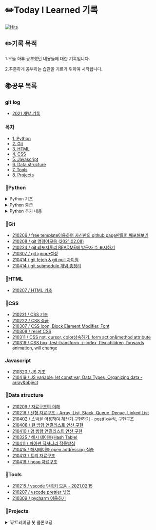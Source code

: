 # ✏️Today I Learned 기록

[![Hits](https://hits.seeyoufarm.com/api/count/incr/badge.svg?url=https%3A%2F%2Fgithub.com%2FParkjju&count_bg=%2379C83D&title_bg=%23555555&icon=&icon_color=%23E7E7E7&title=hits&edge_flat=false)](https://hits.seeyoufarm.com)

## ✏️기록 목적

1.오늘 하루 공부했던 내용들에 대한 기록입니다.

2.꾸준하게 공부하는 습관을 기르기 위하여 시작합니다.

## 📚공부 목록

### git log

-   [2021 개발 기록](https://github.com/Parkjju/TIL/blob/master/gitlog.md)

### 목차

-   [1. Python](#Python)
-   [2. Git](#Git)
-   [3. HTML](#HTML)
-   [4. CSS](#CSS)
-   [5. Javascript](#Javascript)
-   [6. Data structure](#Data-structure)
-   [7. Tools](#Tools)
-   [8. Projects](#Projects)

### 📔Python

<details>
<summary> Python 기초 </summary>

-   [210206 / Python 기초 - 입출력과 변수](https://github.com/Parkjju/TIL/blob/master/Python/newbie/input_and_print.md)
-   [210206 / Python 기초 - 간단한 함수 만들기](https://github.com/Parkjju/TIL/blob/master/Python/newbie/functions.md)
-   [210206 / Python 기초 - 프로그램 사용자로부터 입력받기 + 코드의 반복](https://github.com/Parkjju/TIL/blob/master/Python/newbie/input_loop.md)
-   [210206 / Python 기초 - int형 데이터와 float형 데이터](https://github.com/Parkjju/TIL/blob/master/Python/newbie/int_float_data.md)
-   [210206 / Python 기초 - 리스트와 문자열](https://github.com/Parkjju/TIL/blob/master/Python/newbie/list_string.md)
-   [210206 / Python 기초 - 리스트와 문자열의 함수들](https://github.com/Parkjju/TIL/blob/master/Python/newbie/list_function.md)
-   [210210 / Python 기초 - True, False, if문과 형제들](https://github.com/Parkjju/TIL/blob/master/Python/newbie/TF.md)
-   [210210 / Python 기초 - while,이중 for루프](https://github.com/Parkjju/TIL/blob/master/Python/newbie/for_while_loop.md)
-   [210211 / Python 기초 - 튜플과 레인지](https://github.com/Parkjju/TIL/blob/master/Python/newbie/tuple_range.md)
-   [210213 / Python 기초 - 함수에 대한 추가적인 설명: 디폴트 값 등등](https://github.com/Parkjju/TIL/blob/master/Python/newbie/functions_add.md)
-   [210213 / Python 기초 - 모듈(Modules)](https://github.com/Parkjju/TIL/blob/master/Python/newbie/modules.md)
-   [210213 / Python 기초 - 딕셔너리(Dictionary)](https://github.com/Parkjju/TIL/blob/master/Python/newbie/dictionary.md)
-   [210213 / Python 기초 - 클래스와 객체](https://github.com/Parkjju/TIL/blob/master/Python/newbie/class.md)
-   [210213 / Python 기초 - 예외처리](https://github.com/Parkjju/TIL/blob/master/Python/newbie/unexpect.md)
</details>

<details>
<summary> Python 중급 </summary>

-   [210218 / Python 중급 - 레퍼런스 카운트와 가비지 컬렉션](https://github.com/Parkjju/TIL/blob/master/Python/middle_class/reference_count_garbage_collection.md)
-   [210218 / Python 중급 - 수정 가능한 객체와 수정 불가능한 객체](https://github.com/Parkjju/TIL/blob/master/Python/middle_class/immutable_mutable.md)
-   [210218 / Python 중급 - 깊은 복사와 얕은 복사](https://github.com/Parkjju/TIL/blob/master/Python/middle_class/deep_shallow_copy.md)
-   [210218 / Python 중급 - 리스트 컴프리헨션](https://github.com/Parkjju/TIL/blob/master/Python/middle_class/list_comprehension.md)
-   [210218 / Python 중급 - Iterable객체와 Iterator 객체](https://github.com/Parkjju/TIL/blob/master/Python/middle_class/iterable_iterator.md)
-   [210218 / Python 중급 - 객체처럼 다뤄지는 함수 그리고 람다](https://github.com/Parkjju/TIL/blob/master/Python/middle_class/lambda.md)
-   [210219 / Python 중급 - map&filter](https://github.com/Parkjju/TIL/blob/master/Python/middle_class/map_and_filter.md)
-   [210219 / Python 중급 - map&filter를 대신하는 리스트 컴프리헨션](https://github.com/Parkjju/TIL/blob/master/Python/middle_class/func_comprehension.md)
-   [210222 / Python 중급 - generator 함수](https://github.com/Parkjju/TIL/blob/master/Python/middle_class/generator.md)
-   [210222 / Python 중급 - generator expression](https://github.com/Parkjju/TIL/blob/master/Python/middle_class/generator_expression.md)
-   [210222 / Python 중급 - 튜플의 패킹과 언패킹](https://github.com/Parkjju/TIL/blob/master/Python/middle_class/tuple_packing.md)
-   [210222 / Python 중급 - 네임드 튜플](https://github.com/Parkjju/TIL/blob/master/Python/middle_class/named_tuple.md)
-   [210224 / Python 중급 - dict의 생성과 zip](https://github.com/Parkjju/TIL/blob/master/Python/middle_class/prod_dict.md)
-   [210224 / Python 중급 - dict의 루핑 기술과 컴프리헨션](https://github.com/Parkjju/TIL/blob/master/Python/middle_class/dict_lupin.md)
-   [210224 / Python 중급 - 함수 호출과 매개변수 선언에 있어서 \*과 \*\*의 사용 규칙](https://github.com/Parkjju/TIL/blob/master/Python/middle_class/func_star_rule.md)
-   [210224 / Python 중급 - dict & defaultdict](https://github.com/Parkjju/TIL/blob/master/Python/middle_class/dict_defaultdict.md)
-   [210225 / Python 중급 - dict & OrderedDict](https://github.com/Parkjju/TIL/blob/master/Python/middle_class/ordered_dict.md)
-   [210225 / Python 중급 - 자료형 분류와 set&frozenset](https://github.com/Parkjju/TIL/blob/master/Python/middle_class/set_frozenset.md)
-   [210225 / Python 중급 - 정렬 기술](https://github.com/Parkjju/TIL/blob/master/Python/middle_class/sort.md)
-   [210225 / Python 중급 - enumerate과 문자열 비교](https://github.com/Parkjju/TIL/blob/master/Python/middle_class/enumerate.md)
-   [210226 / Python 중급 - 표현식 기반 문자열 조합](https://github.com/Parkjju/TIL/blob/master/Python/middle_class/expression_comb.md)
-   [210226 / Python 중급 - 메소드 기반 문자열 조합](https://github.com/Parkjju/TIL/blob/master/Python/middle_class/method_str.md)
-   [210226 / Python 중급 - 클래스와 객체의 본질](https://github.com/Parkjju/TIL/blob/master/Python/middle_class/class_obj.md)
-   [210226 / Python 중급 - 상속](https://github.com/Parkjju/TIL/blob/master/Python/middle_class/inheritance.md)
-   [210228 / Python 중급 - isinstance 함수와 object클래스](https://github.com/Parkjju/TIL/blob/master/Python/middle_class/isinstance.md)
-   [210228 / Python 중급 - 스페셜 메소드](https://github.com/Parkjju/TIL/blob/master/Python/middle_class/special_method.md)
-   [210302 / Python 중급 - 연산자 오버로딩](https://github.com/Parkjju/TIL/blob/master/Python/middle_class/operator_overload.md)
-   [210305 / Python 중급 - 네스티드 함수와 클로저](https://github.com/Parkjju/TIL/blob/master/Python/middle_class/nested_func.md)
-   [210306 / Python 중급 - 데코레이터](https://github.com/Parkjju/TIL/blob/master/Python/middle_class/decorator.md)
-   [210306 / Python 중급 - 클래스 메소드와 static 메소드](https://github.com/Parkjju/TIL/blob/master/Python/middle_class/class_method.md)
-   [210306 / Python 중급 - \_\_name\_\_&\_\_main\_\_](https://github.com/Parkjju/TIL/blob/master/Python/middle_class/name_main.md)
</details>

<details>
<summary> Python 추가 내용 </summary>

-   [210306 / Python 데이터 프레임](https://github.com/Parkjju/TIL/blob/master/Python/additional/dataframe.md)
-   [210308 / Python SQLAlchemy를 통해 mysql 데이터베이스 연동하기](https://github.com/Parkjju/TIL/blob/master/Python/additional/sqlAlchemy.md)
-   [210322 / Python 문자열 자르고 합치기 - join, split함수](https://github.com/Parkjju/TIL/blob/master/Python/additional/join.md)
-   [210323 / Python getitem, setitem 스페셜메소드](https://github.com/Parkjju/TIL/blob/master/Python/additional/getitem.md)
</details>

### 📔Git

-   [210206 / free template이용하여 자신만의 github page만들어 배포해보기](https://github.com/Parkjju/TIL/tree/master/Git/github_page.md)
-   [210208 / git 명령어모음 (2021.02.08)](https://github.com/Parkjju/TIL/blob/master/Git/git_command.md)
-   [210224 / git 레포지토리 README에 방문자 수 표시하기](https://github.com/Parkjju/TIL/blob/master/Git/hits.md)
-   [210307 / git ignore설정](https://github.com/Parkjju/TIL/blob/master/Git/gitignore.md)
-   [210414 / git fetch & git pull 차이점](https://github.com/Parkjju/TIL/blob/master/Git/git_fetch.md)
-   [210414 / git submodule 개념 총정리](https://github.com/Parkjju/TIL/blob/master/Git/git_submodule.md)

### 📔HTML

-   [210207 / HTML 기초](https://github.com/Parkjju/TIL/blob/master/HTML/HTML_begin.md)

### 📔CSS

-   [210221 / CSS 기초](https://github.com/Parkjju/TIL/blob/master/CSS/CSS_begin.md)
-   [210222 / CSS 중급](https://github.com/Parkjju/TIL/blob/master/CSS/CSS_Advanced.md)
-   [210307 / CSS Icon, Block Element Modifier, Font](https://github.com/Parkjju/TIL/blob/master/CSS/CSS_additional.md)
-   [210308 / reset CSS](https://github.com/Parkjju/TIL/blob/master/CSS/resetCSS.md)
-   [210311 / CSS not, cursor, color상속하기, form action&method attribute](https://github.com/Parkjju/TIL/blob/master/CSS/css_additional/cssnot.md)
-   [210319 / CSS box, test-transform, z-index, flex children, forwards animation, will change](https://github.com/Parkjju/TIL/blob/master/CSS/css_additional/cssbox.md)

### Javascript

-   [210320 / JS 기초](https://github.com/Parkjju/TIL/blob/master/Javascript/start.md)
-   [210419 / JS variable, let const var, Data Types, Organizing data - array&object](https://github.com/Parkjju/TIL/blob/master/Javascript/Theory.md)

### 📔Data structure

-   [210209 / 자료구조의 이해](https://github.com/Parkjju/TIL/blob/master/Data_structure/data_structure.md)
-   [210216 / 선형 자료구조 - Array, List, Stack, Queue, Deque, Linked List](https://github.com/Parkjju/TIL/blob/master/Data_structure/sequential_structure.md)
-   [210402 / 스택을 이용하여 계산기 구현하기 - postfix수식, 구현구조](https://github.com/Parkjju/TIL/blob/master/Data_structure/stack_cal.md)
-   [210408 / 한 방향 연결리스트 연산 구현](https://github.com/Parkjju/TIL/blob/master/Data_structure/SinglyLinkedList.md)
-   [210410 / 양 방향 연결리스트 연산 구현](https://github.com/Parkjju/TIL/blob/master/Data_structure/doublyLinkedList.md)
-   [210325 / 해시 테이블(Hash Table)](https://github.com/Parkjju/TIL/blob/master/Data_structure/hash_table.md)
-   [210411 / 파이썬 딕셔너리 작동방식](https://github.com/Parkjju/TIL/blob/master/Data_structure/pydict.md)
-   [210415 / 해시테이블 open addressing 실습](https://github.com/Parkjju/TIL/blob/master/Data_structure/open_addressing.md)
-   [210413 / 트리 자료구조](https://github.com/Parkjju/TIL/blob/master/Data_structure/tree.md)
-   [210419 / heap 자료구조](https://github.com/Parkjju/TIL/blob/master/Data_structure/heap.md)

### 🔨Tools

-   [210215 / vscode 단축키 모음 - 2021.02.15](https://github.com/Parkjju/TIL/blob/master/Tools/vscode_shortcut.md)
-   [210207 / vscode prettier 셋업](https://github.com/Parkjju/TIL/blob/master/Tools/vscode_Prettier.md)
-   [210309 / pycharm 이용하기](https://github.com/Parkjju/TIL/blob/master/Tools/pycharm.md)

### 📝Projects

<details>
<summary> 🐮트레이딩 봇 클론코딩 </summary>

<details>
<summary> Chapter1 </summary>

-   [210219 / 트레이딩 봇 클론코딩 - OT](https://github.com/Parkjju/TIL/blob/master/Projects/investing_bot/OT.md)
-   [210222 / 트레이딩 봇 클론코딩 - 개발환경 세팅](https://github.com/Parkjju/TIL/blob/master/Projects/investing_bot/devSetting.md)
-   [210222 / 트레이딩 봇 클론코딩 - 키움증권 Open API, KOA Studio 설치](https://github.com/Parkjju/TIL/blob/master/Projects/investing_bot/Chapter1/OpenAPI.md)

</details>

<details>
<summary> Chapter2 </summary>

-   [210223 / 트레이딩 봇 클론코딩 - 증권사 Open API 봇과 연동](https://github.com/Parkjju/TIL/blob/master/Projects/investing_bot/Chapter2/open_api.md)
-   [210223 / 트레이딩 봇 클론코딩 - 증권사 Open API 활용하여 일별 종목 데이터 가져오기](https://github.com/Parkjju/TIL/blob/master/Projects/investing_bot/Chapter2/daily_data.md)

</details>

<details>
<summary> Chapter3 </summary>

-   [210224 / 트레이딩 봇 클론코딩 - mySQL, work bench 소개 및 셋업](https://github.com/Parkjju/TIL/blob/master/Projects/investing_bot/Chapter3/mysql.md)
-   [210226 / 트레이딩 봇 클론코딩 - 쿼리문 사용 방법(select, update, delete, drop,create)](https://github.com/Parkjju/TIL/blob/master/Projects/investing_bot/Chapter3/query.md)

</details>

<details>
<summary> Chapter4 </summary>

-   [210226 / 트레이딩 봇 클론코딩 - 인터프리터와 IDE (Pycharm 디버거 사용법)](https://github.com/Parkjju/TIL/blob/master/Projects/investing_bot/Chapter4/interpreter.md)
-   [210305 / 트레이딩 봇 클론코딩 - 데이터베이스 연동하기](https://github.com/Parkjju/TIL/blob/master/Projects/investing_bot/Chapter4/database_on.md)
-   [210311 / 트레이딩 봇 클론코딩 - 주식 기본 용어 정리 및 datagrip 설치](https://github.com/Parkjju/TIL/blob/master/Projects/investing_bot/Chapter4/stock_basic.md)
-   [210327 / 트레이딩 봇 클론코딩 - 일별 금융 데이터 콜렉팅](https://github.com/Parkjju/TIL/blob/master/Projects/investing_bot/Chapter4/daily_craw.md)
-   [210328 / 트레이딩 봇 클론코딩 - 콜렉팅 데이터 업데이트 및 분별 금융 데이터 수집](https://github.com/Parkjju/TIL/blob/master/Projects/investing_bot/Chapter4/minute_data.md)
</details>

<details>
<summary> Chapter5 </summary>

-   [210329 / 트레이딩 봇 클론코딩 - 시뮬레이션 변수 설정 함수](https://github.com/Parkjju/TIL/blob/master/Projects/investing_bot/Chapter5/simulator.md)
-   [210402 / 트레이딩 봇 클론코딩 - 시뮬레이터별 자동 데이터베이스 생성 함수, 시뮬레이터 이용 변수 정리](https://github.com/Parkjju/TIL/blob/master/Projects/investing_bot/Chapter5/database.md)
</details>

</details>
